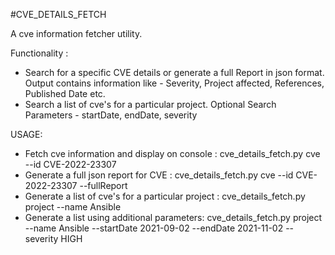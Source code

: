#CVE_DETAILS_FETCH

A cve information fetcher utility.

Functionality :
- Search for a specific CVE details or generate a full Report in json format. Output contains information like - Severity, Project affected, References, Published Date etc.
- Search a list of cve's for a particular project. Optional Search Parameters - startDate, endDate, severity



USAGE:

- Fetch cve information and display on console : 
            cve_details_fetch.py cve --id CVE-2022-23307
- Generate a full json report for CVE : 
            cve_details_fetch.py cve --id CVE-2022-23307 --fullReport
- Generate a list of cve's for a particular project : 
            cve_details_fetch.py project --name Ansible
- Generate a list using additional parameters:
            cve_details_fetch.py project --name Ansible --startDate 2021-09-02 --endDate 2021-11-02 --severity HIGH
